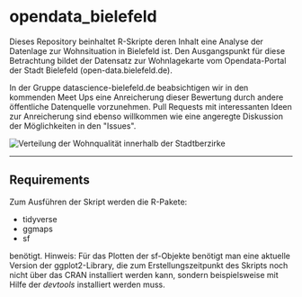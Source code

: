 # opendata_bielefeld

Dieses Repository beinhaltet R-Skripte deren Inhalt eine Analyse der Datenlage zur Wohnsituation in Bielefeld ist. Den Ausgangspunkt für diese Betrachtung bildet der Datensatz zur Wohnlagekarte vom Opendata-Portal der Stadt Bielefeld (open-data.bielefeld.de).

In der Gruppe datascience-bielefeld.de beabsichtigen wir in den kommenden Meet Ups eine Anreicherung dieser Bewertung durch andere  öffentliche Datenquelle vorzunehmen. Pull Requests mit interessanten Ideen zur Anreicherung sind ebenso willkommen wie eine angeregte Diskussion der Möglichkeiten in den "Issues".

![Verteilung der Wohnqualität innerhalb der Stadtberzirke](opengeo_bielefeld/wohnlagenEDA_files/figure-html/unnamed-chunk-10-1.png) 

<hr/>

## Requirements

Zum Ausführen der Skript werden die R-Pakete:

  * tidyverse
  * ggmaps
  * sf

benötigt. Hinweis: Für das Plotten der sf-Objekte benötigt man eine aktuelle Version der ggplot2-Library, die zum Erstellungszeitpunkt des Skripts noch nicht über das CRAN installiert werden kann, sondern beispielsweise mit Hilfe der *devtools* installiert werden muss.

